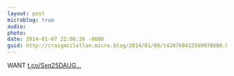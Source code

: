 ```yaml
---
layout: post
microblog: true
audio: 
photo: 
date: 2014-01-07 22:06:26 -0600
guid: http://craigmcclellan.micro.blog/2014/01/08/t420768432569978880.html
---
```

WANT [t.co/Sxq25DAUG...](http://t.co/Sxq25DAUGH)

